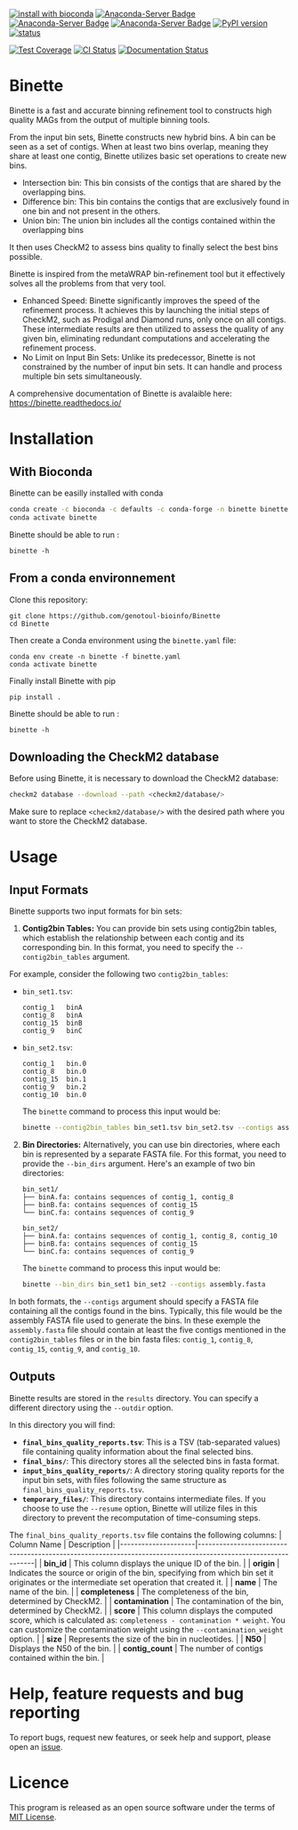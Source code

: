 [![install with bioconda](https://img.shields.io/badge/install%20with-bioconda-brightgreen.svg?style=flat)](http://bioconda.github.io/recipes/binette/README.html)  [![Anaconda-Server Badge](https://anaconda.org/bioconda/binette/badges/downloads.svg)](https://anaconda.org/bioconda/binette)
[![Anaconda-Server Badge](https://anaconda.org/bioconda/binette/badges/license.svg)](https://anaconda.org/bioconda/binette) 
[![Anaconda-Server Badge](https://anaconda.org/bioconda/binette/badges/version.svg)](https://anaconda.org/bioconda/binette)
[![PyPI version](https://badge.fury.io/py/Binette.svg)](https://badge.fury.io/py/Binette)
[![status](https://joss.theoj.org/papers/ad304709d59f1a51a31614393b09ba2b/status.svg)](https://joss.theoj.org/papers/ad304709d59f1a51a31614393b09ba2b)

[![Test Coverage](https://genotoul-bioinfo.github.io/Binette/coverage-badge.svg)](https://genotoul-bioinfo.github.io/Binette/) 
[![CI Status](https://github.com/genotoul-bioinfo/Binette/actions/workflows/binette_ci.yml/badge.svg)](https://github.com/genotoul-bioinfo/Binette/actions/workflows)
[![Documentation Status](https://readthedocs.org/projects/binette/badge/?version=latest)](https://binette.readthedocs.io/en/latest/?badge=latest)


# Binette 

Binette is a fast and accurate binning refinement tool to constructs high quality MAGs from the output of multiple binning tools.

From the input bin sets, Binette constructs new hybrid bins. A bin can be seen as a set of contigs. When at least two bins overlap, meaning they share at least one contig, Binette utilizes basic set operations to create new bins.
- Intersection bin: This bin consists of the contigs that are shared by the overlapping bins. 
- Difference bin: This bin contains the contigs that are exclusively found in one bin and not present in the others.
- Union bin: The union bin includes all the contigs contained within the overlapping bins

It then uses CheckM2 to assess bins quality to finally select the best bins possible.

Binette is inspired from the metaWRAP bin-refinement tool but it effectively solves all the problems from that very tool. 
- Enhanced Speed: Binette significantly improves the speed of the refinement process. It achieves this by launching the initial steps of CheckM2, such as Prodigal and Diamond runs, only once on all contigs. These intermediate results are then utilized to assess the quality of any given bin, eliminating redundant computations and accelerating the refinement process.
- No Limit on Input Bin Sets: Unlike its predecessor, Binette is not constrained by the number of input bin sets. It can handle and process multiple bin sets simultaneously.
<!-- - Bin selection have been improved. It selects the best bins in a more accurate and elegant manner.
- It is easier to use. -->

A comprehensive documentation of Binette is avalaible here: https://binette.readthedocs.io/

# Installation

## With Bioconda

Binette can be easilly installed with conda 

```bash
conda create -c bioconda -c defaults -c conda-forge -n binette binette
conda activate binette
```

Binette should be able to run :

```
binette -h
```


## From a conda environnement

Clone this repository: 
```
git clone https://github.com/genotoul-bioinfo/Binette
cd Binette
```

Then create a Conda environment using the `binette.yaml` file:
```
conda env create -n binette -f binette.yaml
conda activate binette 
```

Finally install Binette with pip

```
pip install .
```

Binette should be able to run :

```
binette -h
```


## Downloading the CheckM2 database

Before using Binette, it is necessary to download the CheckM2 database:

```bash
checkm2 database --download --path <checkm2/database/>
```

Make sure to replace `<checkm2/database/>` with the desired path where you want to store the CheckM2 database.


# Usage 

## Input Formats

Binette supports two input formats for bin sets: 

1. **Contig2bin Tables:** You can provide bin sets using contig2bin tables, which establish the relationship between each contig and its corresponding bin. In this format, you need to specify the `--contig2bin_tables` argument. 

For example, consider the following two `contig2bin_tables`:

- `bin_set1.tsv`:

    ```tsv
    contig_1   binA
    contig_8   binA
    contig_15  binB
    contig_9   binC
    ```
    
- `bin_set2.tsv`:

    ```tsv
    contig_1   bin.0
    contig_8   bin.0
    contig_15  bin.1
    contig_9   bin.2
    contig_10  bin.0
    ```
    
    The `binette` command to process this input would be:
    
    ```bash
    binette --contig2bin_tables bin_set1.tsv bin_set2.tsv --contigs assembly.fasta
    ```

2. **Bin Directories:** Alternatively, you can use bin directories, where each bin is represented by a separate FASTA file. For this format, you need to provide the `--bin_dirs` argument. Here's an example of two bin directories:

    ```
    bin_set1/
    ├── binA.fa: contains sequences of contig_1, contig_8
    ├── binB.fa: contains sequences of contig_15
    └── binC.fa: contains sequences of contig_9
    ```
    
    ```
    bin_set2/
    ├── binA.fa: contains sequences of contig_1, contig_8, contig_10
    ├── binB.fa: contains sequences of contig_15
    └── binC.fa: contains sequences of contig_9
    ```
    
    The `binette` command to process this input would be:
    
    ```bash
    binette --bin_dirs bin_set1 bin_set2 --contigs assembly.fasta
    ```

In both formats, the `--contigs` argument should specify a FASTA file containing all the contigs found in the bins. Typically, this file would be the assembly FASTA file used to generate the bins. In these exemple the `assembly.fasta` file should contain at least the five contigs mentioned in the `contig2bin_tables` files or in the bin fasta files: `contig_1`, `contig_8`, `contig_15`, `contig_9`, and `contig_10`.

## Outputs

Binette results are stored in the `results` directory. You can specify a different directory using the `--outdir` option.

In this directory you will find:
- **`final_bins_quality_reports.tsv`**: This is a TSV (tab-separated values) file containing quality information about the final selected bins.
- **`final_bins/`**: This directory stores all the selected bins in fasta format.
- **`input_bins_quality_reports/`**: A directory storing quality reports for the input bin sets, with files following the same structure as `final_bins_quality_reports.tsv`.
- **`temporary_files/`**: This directory contains intermediate files. If you choose to use the `--resume` option, Binette will utilize files in this directory to prevent the recomputation of time-consuming steps.


The `final_bins_quality_reports.tsv` file contains the following columns:
| Column Name         | Description                                                                                                  |
|---------------------|--------------------------------------------------------------------------------------------------------------|
| **bin_id**          | This column displays the unique ID of the bin.                                                             |
| **origin**          | Indicates the source or origin of the bin, specifying from which bin set it originates or the intermediate set operation that created it. |
| **name**            | The name of the bin.                                                                                        |
| **completeness**    | The completeness of the bin, determined by CheckM2.                                                         |
| **contamination**   | The contamination of the bin, determined by CheckM2.                                                       |
| **score**           | This column displays the computed score, which is calculated as: `completeness - contamination * weight`. You can customize the contamination weight using the `--contamination_weight` option. |
| **size**            | Represents the size of the bin in nucleotides.                                                              |
| **N50**             | Displays the N50 of the bin.                                                                                |
| **contig_count**    | The number of contigs contained within the bin.                                                             |

# Help, feature requests and bug reporting

To report bugs, request new features, or seek help and support, please open an [issue](https://github.com/genotoul-bioinfo/Binette/issues). 


# Licence

This program is released as an open source software under the terms of [MIT License](LICENSE).

